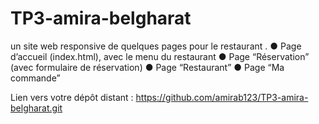 # TP3-amira-belgharat
un site web responsive de quelques pages pour le restaurant  .
● Page d’accueil (index.html), avec le menu du restaurant
● Page “Réservation” (avec formulaire de réservation)
● Page “Restaurant”
● Page “Ma commande”


Lien vers votre dépôt distant :
https://github.com/amirab123/TP3-amira-belgharat.git

